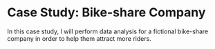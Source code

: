 # Case Study: Bike-share Company
In this case study, I will perform data analysis for a fictional bike-share company in order to help them attract more riders. 
